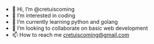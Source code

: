- 👋 Hi, I’m @cretuiscoming
- 👀 I’m interested in coding
- 🌱 I’m currently learning python and golang
- 💞️ I’m looking to collaborate on basic web development
- 📫 How to reach me cretuiscoming@gmail.com

<!---
cretuiscoming/cretuiscoming is a ✨ special ✨ repository because its `README.md` (this file) appears on your GitHub profile.
You can click the Preview link to take a look at your changes.
--->
